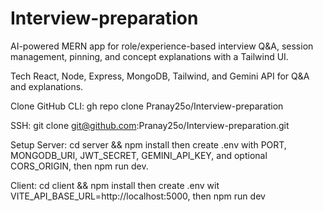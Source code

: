 # Interview-preparation

AI-powered MERN app for role/experience-based interview Q&A, session management, pinning, and concept explanations with a Tailwind UI.

Tech
React, Node, Express, MongoDB, Tailwind, and Gemini API for Q&A and explanations.

Clone
GitHub CLI: gh repo clone Pranay25o/Interview-preparation

SSH: git clone git@github.com:Pranay25o/Interview-preparation.git

Setup
Server: cd server && npm install then create .env with PORT, MONGODB_URI, JWT_SECRET, GEMINI_API_KEY, and optional CORS_ORIGIN, then npm run dev.

Client: cd client && npm install then create .env wit VITE_API_BASE_URL=http://localhost:5000, then npm run dev
